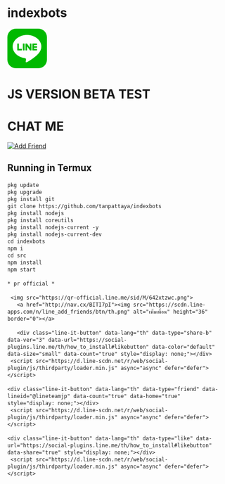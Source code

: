 #  indexbots
[![TrioPekokBots](square-default.png?s=460&v=4)]( )

# JS VERSION BETA TEST


# CHAT ME
<a href="https://line.me/R/ti/p/%40642xtzwc"><img height="36" border="0" alt="Add Friend" src="https://scdn.line-apps.com/n/line_add_friends/btn/en.png"></a>

## Running in Termux
```
pkg update
pkg upgrade
pkg install git
git clone https://github.com/tanpattaya/indexbots
pkg install nodejs
pkg install coreutils
pkg install nodejs-current -y
pkg install nodejs-current-dev
cd indexbots
npm i
cd src
npm install
npm start

* pr official *

 <img src="https://qr-official.line.me/sid/M/642xtzwc.png">
   <a href="http://nav.cx/BITI7pI"><img src="https://scdn.line-apps.com/n/line_add_friends/btn/th.png" alt="เพิ่มเพื่อน" height="36" border="0"></a>

   <div class="line-it-button" data-lang="th" data-type="share-b" data-ver="3" data-url="https://social-plugins.line.me/th/how_to_install#likebutton" data-color="default" data-size="small" data-count="true" style="display: none;"></div>
 <script src="https://d.line-scdn.net/r/web/social-plugin/js/thirdparty/loader.min.js" async="async" defer="defer"></script>

<div class="line-it-button" data-lang="th" data-type="friend" data-lineid="@lineteamjp" data-count="true" data-home="true" style="display: none;"></div>
 <script src="https://d.line-scdn.net/r/web/social-plugin/js/thirdparty/loader.min.js" async="async" defer="defer"></script>

<div class="line-it-button" data-lang="th" data-type="like" data-url="https://social-plugins.line.me/th/how_to_install#likebutton" data-share="true" style="display: none;"></div>
 <script src="https://d.line-scdn.net/r/web/social-plugin/js/thirdparty/loader.min.js" async="async" defer="defer"></script>
